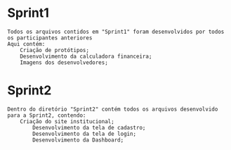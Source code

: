 # Sprint1
    Todos os arquivos contidos em "Sprint1" foram desenvolvidos por todos os participantes anteriores
    Aqui contém:
        Criação de protótipos;
        Desenvolvimento da calculadora financeira;
        Imagens dos desenvolvedores;
# Sprint2
    Dentro do diretório "Sprint2" contém todos os arquivos desenvolvido para a Sprint2, contendo:
        Criação do site institucional;
            Desenvolvimento da tela de cadastro;
            Desenvolvimento da tela de login;
            Desenvolvimento da Dashboard;